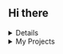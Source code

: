 ## Hi there
<details><summmary>About Me</summmary>
  <p>
    ### About me and the languages I use
    I am a mechatronics engineering student in Mexico City. I'm almost finished with my degree and throughout it I've learned and participated in many projects of different disciplines   related with programming including:
  - Robotics systems with MATLAB, Simulink, LABView and Arduino.
  - Control systems with MATLAB and Simulink.
  - Image processing with Python.
  - Web developement with HTML, CSS and JavaScript.
  - Database developement with MySQL.
  - Learned to programm in C and Java.
  </p>
</details>
<details><summary>My Projects</summary>
  <p>
    ###About the projects I have featured
    The projects I have featured are some of the most fun projects I have worked on and I'm proudest of, however I've worked on other projects.
  </p>
</details>

<!--
**FerianYedra/FerianYedra** is a ✨ _special_ ✨ repository because its `README.md` (this file) appears on your GitHub profile.

Here are some ideas to get you started:

- 🔭 I’m currently working on ...
- 🌱 I’m currently learning ...
- 👯 I’m looking to collaborate on ...
- 🤔 I’m looking for help with ...
- 💬 Ask me about ...
- 📫 How to reach me: ...
- 😄 Pronouns: ...
- ⚡ Fun fact: ...
-->
